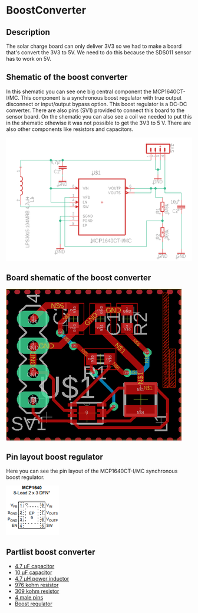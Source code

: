 # BoostConverter

## Description

The solar charge board can only deliver 3V3 so we had to make a board that's convert the 3V3 to 5V. We need to do this because the SDS011 sensor has to work on 5V.

## Shematic of the boost converter

In this shematic you can see one big central component the MCP1640CT-I/MC. This component is a synchronous boost regulator with true output disconnect or input/output bypass option. This boost regulator is a DC-DC converter. There are also pins (SV1) provided to connect this board to the sensor board. On the shematic you can also see a coil we needed to put this in the shematic othewise it was not possible to get the 3V3 to 5 V. There are also other components like resistors and capacitors.

![shematic boost converter](/img/shematicBoostConverter.png)

## Board shematic of the boost converter

![board boost converter](/img/boardBoostConverter.png)

## Pin layout boost regulator

Here you can see the pin layout of the MCP1640CT-I/MC synchronous boost regulator.

![board boost converter](/img/boostRegulatorPins.png)

## Partlist boost converter

* [4.7 µF capacitor](https://be.farnell.com/taiyo-yuden/lmk107bj475ka-t/cap-4-7-f-10v-10-x5r-0603/dp/2112745?ost=2112745&ddkey=https%3Anl-BE%2FElement14_Belgium%2Fsearch)
* [10 µF capacitor](https://be.farnell.com/murata/grm188c81c106ma73d/cap-10-f-16v-20-x6s-0603/dp/2470486?ost=2470486&ddkey=https%3Anl-BE%2FElement14_Belgium%2Fsearch)
* [4.7 µH power inductor](https://be.farnell.com/coilcraft/lps4018-472mrb/inductor-4-7uh-20-1-3a-shld-smd/dp/2408103?st=4.7%20%C2%B5H%20inductor)
* [976 kohm resistor](https://be.farnell.com/multicomp/mcwr06x9763ftl/res-976k-1-0-1w-0603-thick-film/dp/2694973?ost=2694973&ddkey=https%3Anl-BE%2FElement14_Belgium%2Fsearch)
* [309 kohm resistor](https://be.farnell.com/vishay/crcw0603309kfkea/res-309k-1-0-1w-0603-thick-film/dp/2138544?st=2138544)
* [4 male pins](https://be.farnell.com/amp-te-connectivity/826629-4/header-1row-4way/dp/3418303?ost=3418303&ddkey=https%3Anl-BE%2FElement14_Belgium%2Fsearch)
* [Boost regulator](https://www.digikey.be/products/nl?keywords=MCP1640CT-I%2FMCCT-ND)
